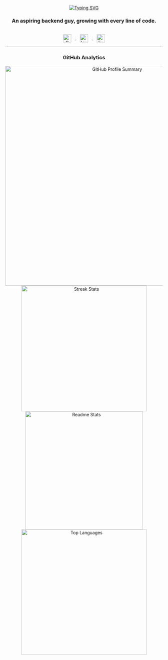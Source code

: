<div align="center">

[![Typing SVG](https://readme-typing-svg.demolab.com?font=Caveat&size=35&duration=7500&pause=1000&color=FF5733&center=true&vCenter=true&width=500&lines=Hi+there%2C+I'm+Nijhum)](https://github.com/mdnrkn)

### An aspiring backend guy, growing with every line of code.

<br/>

<a href="mailto:mdnishatraihankhan@gmail.com" target="_blank" style="margin-right:12px;">
  <img src="https://upload.wikimedia.org/wikipedia/commons/4/4e/Gmail_Icon.png" alt="Gmail" width="26" height="26" style="vertical-align:middle; margin-right:12px;"/>
</a>
<a href="https://www.linkedin.com/in/mdnrkn/" target="_blank" style="margin-right:12px;">
  <img src="https://cdn.jsdelivr.net/gh/devicons/devicon/icons/linkedin/linkedin-original.svg" alt="LinkedIn" width="26" height="26" style="vertical-align:middle; margin-right:12px;"/>
</a>
<a href="https://www.facebook.com/mdnrkn/" target="_blank">
  <img src="https://cdn.jsdelivr.net/gh/devicons/devicon/icons/facebook/facebook-original.svg" alt="Facebook" width="26" height="26" style="vertical-align:middle;"/>
</a>

<br/>
<hr/>

### GitHub Analytics

<!-- Profile Summary -->
<img width = "700" src="https://github-profile-summary-cards.vercel.app/api/cards/profile-details?username=mdnrkn&count_private=true&theme=aura&border_radius=5" alt="GitHub Profile Summary" />

<!-- Readme Stats & Streak -->
  <img width = "400" src="https://github-readme-streak-stats-salesp07.vercel.app/?user=mdnrkn&count_private=true&theme=aura&border_radius=5" alt="Streak Stats" />
  <img width = "376" src="https://github-readme-stats-salesp07.vercel.app/api?username=mdnrkn&count_private=true&show_icons=true&theme=aura&rank_icon=github&border_radius=5" alt="Readme Stats" />

<!-- Top Languages -->
<img width="400" src="https://github-readme-stats-salesp07.vercel.app/api/top-langs/?username=mdnrkn&hide=html&langs_count=8&layout=compact&theme=aura&border_radius=5&size_weight=0.5&count_weight=0.5" alt="Top Languages" />
